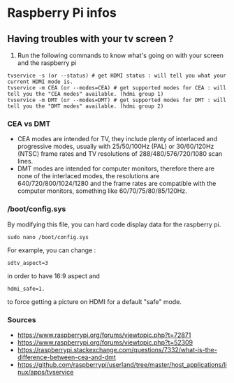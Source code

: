 # Raspberry Pi infos

## Having troubles with your tv screen ?
1) Run the following commands to know what's going on with your screen and the raspberry pi
```
tvservice -s (or --status) # get HDMI status : will tell you what your current HDMI mode is.
tvservice -m CEA (or --modes=CEA) # get supported modes for CEA : will tell you the "CEA modes" available. (hdmi group 1)
tvservice -m DMT (or --modes=DMT) # get supported modes for DMT : will tell you the "DMT modes" available. (hdmi group 2)
```

### CEA vs DMT
- CEA modes are intended for TV, they include plenty of interlaced and progressive modes, 
usually with 25/50/100Hz (PAL) or 30/60/120Hz (NTSC) 
frame rates and TV resolutions of 288/480/576/720/1080 scan lines. 
- DMT modes are intended for computer monitors, therefore there are none of the interlaced modes, 
the resolutions are 640/720/800/1024/1280 and 
the frame rates are compatible with the computer monitors, something like 60/70/75/80/85/120Hz.

### /boot/config.sys
By modifying this file, you can hard code display data for the raspberry pi.
```
sudo nano /boot/config.sys
```
For example, you can change :
```
sdtv_aspect=3
```
in order to have 16:9 aspect and 
```
hdmi_safe=1.
```
to force getting a picture on HDMI for a default "safe" mode.

### Sources
- https://www.raspberrypi.org/forums/viewtopic.php?t=72871
- https://www.raspberrypi.org/forums/viewtopic.php?t=52309
- https://raspberrypi.stackexchange.com/questions/7332/what-is-the-difference-between-cea-and-dmt
- https://github.com/raspberrypi/userland/tree/master/host_applications/linux/apps/tvservice
